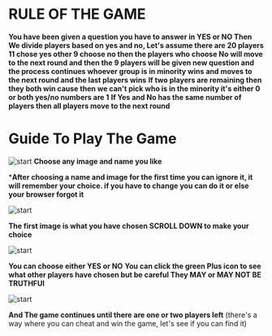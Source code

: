 # RULE OF THE GAME
**You have been given a question you have to answer in YES or NO Then We divide players based on yes and no, Let's assume there are 20 players 11 chose yes other 9 choose no then the players who choose No will move to the next round and then the 9 players will be given new question and the process continues whoever group is in minority wins and moves to the next round and the last players wins**
**If two players are remaining then they both win cause then we can't pick who is in the minority it's either 0 or both yes/no numbers are 1**
**If Yes and No has the same number of players then all players move to the next round**

# Guide To Play The Game

![start](https://raw.githubusercontent.com/Ayushsinha106/minority-rule/main/img/01.png)
**Choose any image and name you like** 

***After choosing a name and image for the first time you can ignore it, it will remember your choice. if you have to change you can do it or else your browser forgot it**

![start](https://raw.githubusercontent.com/Ayushsinha106/minority-rule/main/img/02.png)

**The first image is what you have chosen SCROLL DOWN to make your choice**

![start](https://raw.githubusercontent.com/Ayushsinha106/minority-rule/main/img/03.png)

**You can choose either YES or NO**
**You can click the green Plus icon to see what other players have chosen but be careful They MAY or MAY NOT BE TRUTHFUl**

![start](https://raw.githubusercontent.com/Ayushsinha106/minority-rule/main/img/04.png)

**And The game continues until there are one or two players left** (there's a way where you can cheat and win the game, let's see if you can find it)
